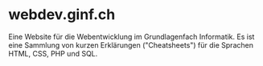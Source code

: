 # webdev.ginf.ch

Eine Website für die Webentwicklung im Grundlagenfach Informatik. Es ist eine Sammlung von kurzen Erklärungen 
("Cheatsheets") für die Sprachen HTML, CSS, PHP und SQL.
